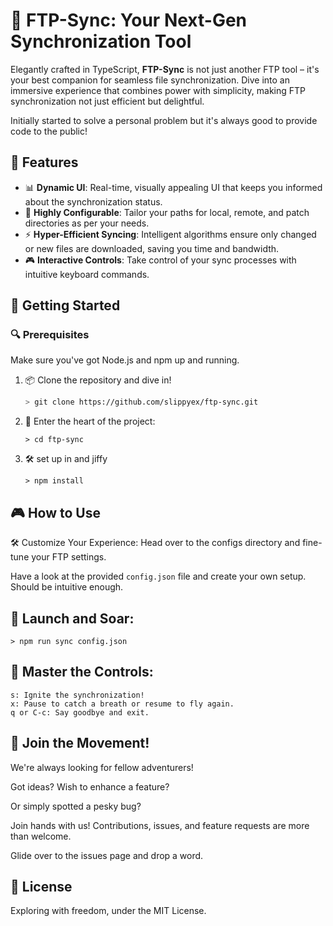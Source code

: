 # 🚀 FTP-Sync: Your Next-Gen Synchronization Tool

Elegantly crafted in TypeScript, **FTP-Sync** is not just another FTP tool – it's your best companion for seamless file synchronization. Dive into an immersive experience that combines power with simplicity, making FTP synchronization not just efficient but delightful.

Initially started to solve a personal problem but it's always good to provide code to the public!

## 🌟 Features

- 📊 **Dynamic UI**: Real-time, visually appealing UI that keeps you informed about the synchronization status.
- 🔧 **Highly Configurable**: Tailor your paths for local, remote, and patch directories as per your needs.
- ⚡ **Hyper-Efficient Syncing**: Intelligent algorithms ensure only changed or new files are downloaded, saving you time and bandwidth.
- 🎮 **Interactive Controls**: Take control of your sync processes with intuitive keyboard commands.

## 🚀 Getting Started

### 🔍 Prerequisites
Make sure you've got Node.js and npm up and running.

1. 📦 Clone the repository and dive in!
   ```bash
   > git clone https://github.com/slippyex/ftp-sync.git
   ```
2. 📍 Enter the heart of the project:
   ```
   > cd ftp-sync
   ```
3. 🛠 set up in and jiffy
   ``` 
   > npm install
   ```

## 🎮 How to Use

🛠 Customize Your Experience: Head over to the configs directory and fine-tune your FTP settings.

Have a look at the provided `config.json` file and create your own setup. Should be intuitive enough.
## 🚀 Launch and Soar:
   ``` 
   > npm run sync config.json
   ```

## 🎹 Master the Controls:
    s: Ignite the synchronization!
    x: Pause to catch a breath or resume to fly again.
    q or C-c: Say goodbye and exit.

## 🤝 Join the Movement!

We're always looking for fellow adventurers! 

Got ideas? Wish to enhance a feature? 

Or simply spotted a pesky bug? 

Join hands with us! Contributions, issues, and feature requests are more than welcome. 

Glide over to the issues page and drop a word.

## 📜 License

Exploring with freedom, under the MIT License.